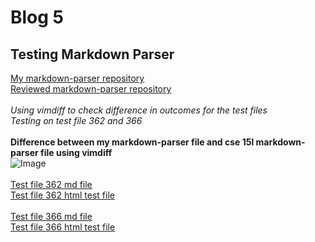 # Blog 5
## Testing Markdown Parser 

[My markdown-parser repository](https://github.com/mchouthai/markdown-parser.git) <br>
[Reviewed markdown-parser repository](https://github.com/nidhidhamnani/markdown-parser.git) <br><br>
*Using vimdiff to check difference in outcomes for the test files*<br>
*Testing on test file 362 and 366*<br><br>
**Difference between my markdown-parser file and cse 15l markdown-parser file using vimdiff**<br>
![Image](https://i.ibb.co/DC78RWM/Screen-Shot-2022-06-10-at-8-33-05-PM.png)<br><br>
[Test file 362 md file](https://github.com/nidhidhamnani/markdown-parser/blob/main/test-files/362.md)<br>
[Test file 362 html test file](https://github.com/nidhidhamnani/markdown-parser/blob/main/test-files/362.html.test)<br><br>
[Test file 366 md file](https://github.com/nidhidhamnani/markdown-parser/blob/main/test-files/366.md)<br>
[Test file 366 html test file](https://github.com/nidhidhamnani/markdown-parser/blob/main/test-files/366.html.test)<br><br>



